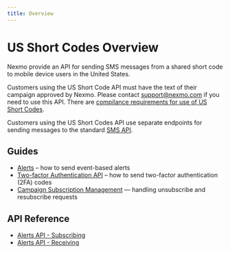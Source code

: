 ```yaml
---
title: Overview
---
```


# US Short Codes Overview

Nexmo provide an API for sending SMS messages from a shared short code to mobile device users in the United States.

Customers using the US Short Code API must have the text of their campaign approved by Nexmo. Please contact
[support@nexmo.com](mailto:support@nexmo.com) if you need to use this API. There are
[compilance requirements for use of US Short Codes](https://help.nexmo.com/hc/en-us/articles/204015403-Pre-approved-US-Short-Codes-compliance-requirements).

Customers using the US Short Codes API use separate endpoints for sending messages to the standard [SMS API](/messaging/sms/overview).

## Guides

* [Alerts](/messaging/us-short-codes/guides/alerts) – how to send event-based alerts
* [Two-factor Authentication API](/messaging/us-short-codes/guides/2fa) – how to send two-factor authentication (2FA) codes
* [Campaign Subscription Management](/messaging/us-short-codes/guides/campaign-subscription-management) — handling unsubscribe and resubscribe requests

## API Reference

* [Alerts API - Subscribing](/api/sms/us-short-codes/alerts/subscription)
* [Alerts API - Receiving](/api/sms/us-short-codes/alerts/sending)
